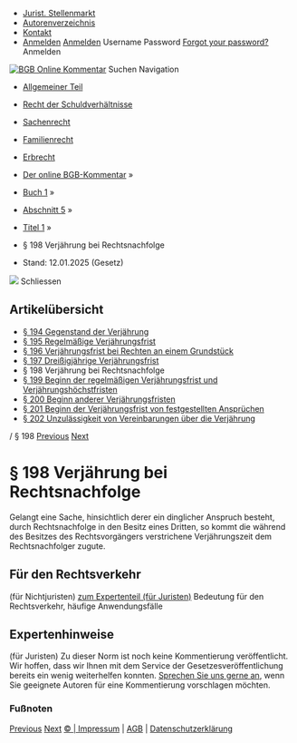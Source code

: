   * [Jurist. Stellenmarkt](https://bgb.kommentar.de/Buch-1/Abschnitt-5/Titel-1/</job-board> "Jurist. Stellenmarkt")
  * [Autorenverzeichnis](https://bgb.kommentar.de/Buch-1/Abschnitt-5/Titel-1/</Autorenverzeichnis> "Autorenverzeichnis")
  * [Kontakt](https://bgb.kommentar.de/Buch-1/Abschnitt-5/Titel-1/</Kontakt>)
  * [Anmelden](https://bgb.kommentar.de/Buch-1/Abschnitt-5/Titel-1/<#login> "show login form") [Anmelden](https://bgb.kommentar.de/Buch-1/Abschnitt-5/Titel-1/<#> "hide login form") Username Password
[Forgot your password?](https://bgb.kommentar.de/Buch-1/Abschnitt-5/Titel-1/</user/forgotpassword>) Anmelden 


[![BGB Online Kommentar](https://bgb.kommentar.de/extension/bgb/design/bgb/images/logo.png)](https://bgb.kommentar.de/Buch-1/Abschnitt-5/Titel-1/</> "BGB Online Kommentar")
Suchen
Navigation
  * [Allgemeiner Teil](https://bgb.kommentar.de/Buch-1/Abschnitt-5/Titel-1/</Buch-1>)
  * [Recht der Schuldverhältnisse](https://bgb.kommentar.de/Buch-1/Abschnitt-5/Titel-1/</Buch-2>)
  * [Sachenrecht](https://bgb.kommentar.de/Buch-1/Abschnitt-5/Titel-1/</Buch-3>)
  * [Familienrecht](https://bgb.kommentar.de/Buch-1/Abschnitt-5/Titel-1/</Buch-4>)
  * [Erbrecht](https://bgb.kommentar.de/Buch-1/Abschnitt-5/Titel-1/</Buch-5>)


  * [Der online BGB-Kommentar](https://bgb.kommentar.de/Buch-1/Abschnitt-5/Titel-1/</>) »
  * [Buch 1](https://bgb.kommentar.de/Buch-1/Abschnitt-5/Titel-1/</Buch-1>) »
  * [Abschnitt 5](https://bgb.kommentar.de/Buch-1/Abschnitt-5/Titel-1/</Buch-1/Abschnitt-5>) »
  * [Titel 1](https://bgb.kommentar.de/Buch-1/Abschnitt-5/Titel-1/</Buch-1/Abschnitt-5/Titel-1>) »
  * § 198 Verjährung bei Rechtsnachfolge 
  * Stand: 12.01.2025 (Gesetz) 


![](https://vg01.met.vgwort.de/na/1c9909529ead4f509072c06d9081a7d5)
Schliessen 
## Artikelübersicht
  * [ § 194 Gegenstand der Verjährung ](https://bgb.kommentar.de/Buch-1/Abschnitt-5/Titel-1/</Buch-1/Abschnitt-5/Titel-1/Gegenstand-der-Verjaehrung>)
  * [ § 195 Regelmäßige Verjährungsfrist ](https://bgb.kommentar.de/Buch-1/Abschnitt-5/Titel-1/</Buch-1/Abschnitt-5/Titel-1/Regelmaessige-Verjaehrungsfrist>)
  * [ § 196 Verjährungsfrist bei Rechten an einem Grundstück ](https://bgb.kommentar.de/Buch-1/Abschnitt-5/Titel-1/</Buch-1/Abschnitt-5/Titel-1/Verjaehrungsfrist-bei-Rechten-an-einem-Grundstueck>)
  * [ § 197 Dreißigjährige Verjährungsfrist ](https://bgb.kommentar.de/Buch-1/Abschnitt-5/Titel-1/</Buch-1/Abschnitt-5/Titel-1/Dreissigjaehrige-Verjaehrungsfrist>)
  * § 198 Verjährung bei Rechtsnachfolge 
  * [ § 199 Beginn der regelmäßigen Verjährungsfrist und Verjährungshöchstfristen ](https://bgb.kommentar.de/Buch-1/Abschnitt-5/Titel-1/</Buch-1/Abschnitt-5/Titel-1/Beginn-der-regelmaessigen-Verjaehrungsfrist-und-Verjaehrungshoechstfristen>)
  * [ § 200 Beginn anderer Verjährungsfristen ](https://bgb.kommentar.de/Buch-1/Abschnitt-5/Titel-1/</Buch-1/Abschnitt-5/Titel-1/Beginn-anderer-Verjaehrungsfristen>)
  * [ § 201 Beginn der Verjährungsfrist von festgestellten Ansprüchen ](https://bgb.kommentar.de/Buch-1/Abschnitt-5/Titel-1/</Buch-1/Abschnitt-5/Titel-1/Beginn-der-Verjaehrungsfrist-von-festgestellten-Anspruechen>)
  * [ § 202 Unzulässigkeit von Vereinbarungen über die Verjährung ](https://bgb.kommentar.de/Buch-1/Abschnitt-5/Titel-1/</Buch-1/Abschnitt-5/Titel-1/Unzulaessigkeit-von-Vereinbarungen-ueber-die-Verjaehrung>)


/ § 198 
[Previous](https://bgb.kommentar.de/Buch-1/Abschnitt-5/Titel-1/</Buch-1/Abschnitt-5/Titel-1/Dreissigjaehrige-Verjaehrungsfrist> "§ 197 Dreißigjährige Verjährungsfrist") [Next](https://bgb.kommentar.de/Buch-1/Abschnitt-5/Titel-1/</Buch-1/Abschnitt-5/Titel-1/Beginn-der-regelmaessigen-Verjaehrungsfrist-und-Verjaehrungshoechstfristen> "§ 199 Beginn der regelmäßigen Verjährungsfrist und Verjährungshöchstfristen")
# § 198 Verjährung bei Rechtsnachfolge
Gelangt eine Sache, hinsichtlich derer ein dinglicher Anspruch besteht, durch Rechtsnachfolge in den Besitz eines Dritten, so kommt die während des Besitzes des Rechtsvorgängers verstrichene Verjährungszeit dem Rechtsnachfolger zugute.
## Für den Rechtsverkehr 
(für Nichtjuristen)
[zum Expertenteil (für Juristen)](https://bgb.kommentar.de/Buch-1/Abschnitt-5/Titel-1/<#expertenhinweise>)
Bedeutung für den Rechtsverkehr, häufige Anwendungsfälle
## Expertenhinweise
(für Juristen)
Zu dieser Norm ist noch keine Kommentierung veröffentlicht. Wir hoffen, dass wir Ihnen mit dem Service der Gesetzesveröffentlichung bereits ein wenig weiterhelfen konnten. [Sprechen Sie uns gerne an](https://bgb.kommentar.de/Buch-1/Abschnitt-5/Titel-1/</Kontakt>), wenn Sie geeignete Autoren für eine Kommentierung vorschlagen möchten. 
### Fußnoten
[Previous](https://bgb.kommentar.de/Buch-1/Abschnitt-5/Titel-1/</Buch-1/Abschnitt-5/Titel-1/Dreissigjaehrige-Verjaehrungsfrist> "§ 197 Dreißigjährige Verjährungsfrist") [Next](https://bgb.kommentar.de/Buch-1/Abschnitt-5/Titel-1/</Buch-1/Abschnitt-5/Titel-1/Beginn-der-regelmaessigen-Verjaehrungsfrist-und-Verjaehrungshoechstfristen> "§ 199 Beginn der regelmäßigen Verjährungsfrist und Verjährungshöchstfristen")
[© | Impressum](https://bgb.kommentar.de/Buch-1/Abschnitt-5/Titel-1/</Kontakt>) | [AGB](https://bgb.kommentar.de/Buch-1/Abschnitt-5/Titel-1/</AGB>) | [Datenschutzerklärung](https://bgb.kommentar.de/Buch-1/Abschnitt-5/Titel-1/</Datenschutzerklaerung-fuer-Leser>)
